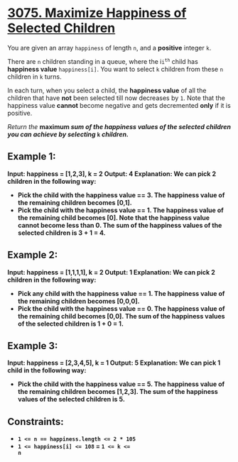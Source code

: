 <h1><a href = "https://leetcode.com/problems/maximize-happiness-of-selected-children">3075. Maximize Happiness of Selected Children</a></h1>

You are given an array <code>happiness</code> of length <code>n</code>, and a <strong>positive</strong> integer <code>k</code>.

There are <code>n</code> children standing in a queue, where the i<code>i<sup>th</sup></code> child has <strong>happiness value</strong> <code>happiness[i]</code>. You want to select <code>k</code> children from these <code>n</code> children in <code>k</code> turns.

In each turn, when you select a child, the <strong>happiness value</strong> of all the children that have <strong>not</strong> been selected till now decreases by <code>1</code>. Note that the happiness value <strong>cannot</strong> become negative and gets decremented <strong>only</strong> if it is positive.

<em>Return the</em> <strong>maximum</code> <em>sum of the happiness values of the selected children you can achieve by selecting</em> <code>k</code> <em>children.</em>

 

## Example 1:

<strong>Input:</strong> happiness = [1,2,3], k = 2
<strong>Output:</strong> 4
<strong>Explanation:</strong> We can pick 2 children in the following way:
- Pick the child with the happiness value == 3. The happiness value of the remaining children becomes [0,1].
- Pick the child with the happiness value == 1. The happiness value of the remaining child becomes [0]. Note that the happiness value cannot become less than 0.
The sum of the happiness values of the selected children is 3 + 1 = 4.
## Example 2:

<strong>Input:</strong> happiness = [1,1,1,1], k = 2
<strong>Output:</strong> 1
<strong>Explanation:</strong> We can pick 2 children in the following way:
- Pick any child with the happiness value == 1. The happiness value of the remaining children becomes [0,0,0].
- Pick the child with the happiness value == 0. The happiness value of the remaining child becomes [0,0].
The sum of the happiness values of the selected children is 1 + 0 = 1.
## Example 3:

<strong>Input:</strong> happiness = [2,3,4,5], k = 1
<strong>Output:</strong> 5
<strong>Explanation:</strong> We can pick 1 child in the following way:
- Pick the child with the happiness value == 5. The happiness value of the remaining children becomes [1,2,3].
The sum of the happiness values of the selected children is 5.
 

## Constraints:

- <code>1 <= n == happiness.length <= 2 * 105</code>
- <code>1 <= happiness[i] <= 108</code>
= <code>1 <= k <= n</code>

